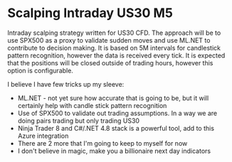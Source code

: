 # Scalping Intraday US30 M5
Intraday scalping strategy written for US30 CFD. The approach will be to use SPX500 as a proxy to validate sudden moves and use ML.NET to contribute to decision making. It is based on 5M intervals for candlestick pattern recognition, however the data is received every tick. It is expected that the positions will be closed outside of trading hours, however this option is configurable.

I believe I have few tricks up my sleeve: 
* ML.NET - not yet sure how accurate that is going to be, but it will certainly help with candle stick pattern recognition
* Use of SPX500 to validate out trading assumptions. In a way we are doing pairs trading but only trading US30
* Ninja Trader 8 and C#/.NET 4.8 stack is a powerful tool, add to this Azure integration
* There are 2 more that I'm going to keep to myself for now
* I don't believe in magic, make you a billionaire next day indicators


